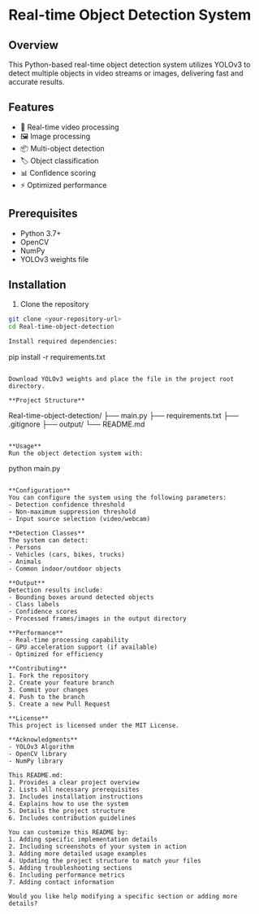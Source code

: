 # Real-time Object Detection System

## Overview
This Python-based real-time object detection system utilizes YOLOv3 to detect multiple objects in video streams or images, delivering fast and accurate results.

## Features
- 🎥 Real-time video processing
- 🖼️ Image processing
- 📦 Multi-object detection
- 🏷️ Object classification
- 📊 Confidence scoring
- ⚡ Optimized performance

## Prerequisites
- Python 3.7+
- OpenCV
- NumPy
- YOLOv3 weights file

## Installation

1. Clone the repository
```bash
git clone <your-repository-url>
cd Real-time-object-detection

Install required dependencies:
```
pip install -r requirements.txt
```

Download YOLOv3 weights and place the file in the project root directory.

**Project Structure**
```
Real-time-object-detection/
├── main.py
├── requirements.txt
├── .gitignore
├── output/
└── README.md
```

**Usage**
Run the object detection system with:
```
python main.py
```

**Configuration**
You can configure the system using the following parameters:
- Detection confidence threshold
- Non-maximum suppression threshold
- Input source selection (video/webcam)

**Detection Classes**
The system can detect:
- Persons
- Vehicles (cars, bikes, trucks)
- Animals
- Common indoor/outdoor objects

**Output**
Detection results include:
- Bounding boxes around detected objects
- Class labels
- Confidence scores
- Processed frames/images in the output directory

**Performance**
- Real-time processing capability
- GPU acceleration support (if available)
- Optimized for efficiency

**Contributing**
1. Fork the repository
2. Create your feature branch
3. Commit your changes
4. Push to the branch
5. Create a new Pull Request

**License**
This project is licensed under the MIT License.

**Acknowledgments**
- YOLOv3 Algorithm
- OpenCV library
- NumPy library

This README.md:
1. Provides a clear project overview
2. Lists all necessary prerequisites
3. Includes installation instructions
4. Explains how to use the system
5. Details the project structure
6. Includes contribution guidelines

You can customize this README by:
1. Adding specific implementation details
2. Including screenshots of your system in action
3. Adding more detailed usage examples
4. Updating the project structure to match your files
5. Adding troubleshooting sections
6. Including performance metrics
7. Adding contact information

Would you like help modifying a specific section or adding more details?
